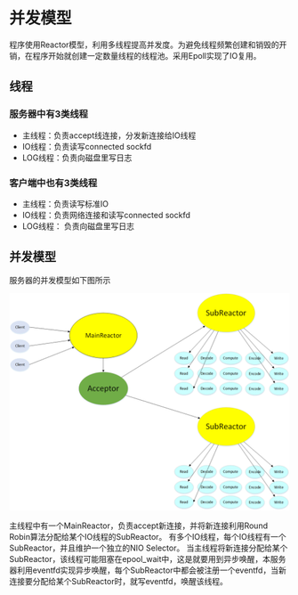 # 并发模型
程序使用Reactor模型，利用多线程提高并发度。为避免线程频繁创建和销毁的开销，在程序开始就创建一定数量线程的线程池。采用Epoll实现了IO复用。

## 线程
### 服务器中有3类线程
* 主线程：负责accept线连接，分发新连接给IO线程
* IO线程：负责读写connected sockfd
* LOG线程：负责向磁盘里写日志

### 客户端中也有3类线程
* 主线程：负责读写标准IO
* IO线程：负责网络连接和读写connected sockfd
* LOG线程： 负责向磁盘里写日志

## 并发模型
服务器的并发模型如下图所示

![并发模型](https://github.com/duyongtju/Chat/blob/master/datum/model.png)

主线程中有一个MainReactor，负责accept新连接，并将新连接利用Round Robin算法分配给某个IO线程的SubReactor。
有多个IO线程，每个IO线程有一个SubReactor，并且维护一个独立的NIO Selector。
当主线程将新连接分配给某个SubReactor，该线程可能阻塞在epool_wait中，这是就要用到异步唤醒，本服务器利用eventfd实现异步唤醒，每个SubReactor中都会被注册一个eventfd，当新连接要分配给某个SubReactor时，就写eventfd，唤醒该线程。
